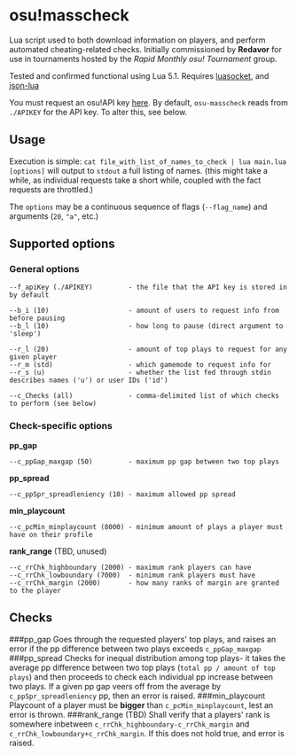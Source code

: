 # osu!masscheck
Lua script used to both download information on players, and perform automated cheating-related checks.
Initially commissioned by **Redavor** for use in tournaments hosted by the _Rapid Monthly osu! Tournament_ group.

Tested and confirmed functional using Lua 5.1.
Requires [luasocket](https://luarocks.org/modules/luarocks/luasocket), and [json-lua](https://luarocks.org/modules/jiyinyiyong/json-lua)

You must request an osu!API key [here](https://osu.ppy.sh/p/api). By default, `osu-masscheck` reads from `./APIKEY` for the API key.
To alter this, see below.

## Usage
Execution is simple: `cat file_with_list_of_names_to_check | lua main.lua [options]` will output to `stdout` a full listing of names. (this might take a while, as individual requests take a short while, coupled with the fact requests are throttled.)

The `options` may be a continuous sequence of flags (`--flag_name`) and arguments (`20`, `"a"`, etc.)

## Supported options
### General options
```
--f_apiKey (./APIKEY)         - the file that the API key is stored in by default

--b_i (10)				      - amount of users to request info from before pausing
--b_l (10)                    - how long to pause (direct argument to 'sleep')

--r_l (20)                    - amount of top plays to request for any given player
--r_m (std)                   - which gamemode to request info for
--r_s (u)                     - whether the list fed through stdin describes names ('u') or user IDs ('id')

--c_Checks (all)              - comma-delimited list of which checks to perform (see below)
```
### Check-specific options
**pp_gap**
```
--c_ppGap_maxgap (50)         - maximum pp gap between two top plays
```
**pp_spread**
```
--c_ppSpr_spreadleniency (10) - maximum allowed pp spread
```
**min_playcount**
```
--c_pcMin_minplaycount (8000) - minimum amount of plays a player must have on their profile
```
**rank_range** (TBD, unused)
```
--c_rrChk_highboundary (2000) - maximum rank players can have
--c_rrChk_lowboundary (7000)  - minimum rank players must have
--c_rrChk_margin (2000)       - how many ranks of margin are granted to the player
```
## Checks
###pp_gap
Goes through the requested players' top plays, and raises an error if the pp difference between two plays exceeds `c_ppGap_maxgap`
###pp_spread
Checks for inequal distribution among top plays- it takes the average pp difference between two top plays (`total pp / amount of top plays`) and then proceeds to check each individual pp increase between two plays. If a given pp gap veers off from the average by `c_ppSpr_spreadleniency` pp, then an error is raised.
###min_playcount
Playcount of a player must be **bigger** than `c_pcMin_minplaycount`, lest an error is thrown.
###rank_range (TBD)
Shall verify that a players' rank is somewhere inbetween `c_rrChk_highboundary-c_rrChk_margin` and `c_rrChk_lowboundary+c_rrChk_margin`. If this does not hold true, and error is raised.